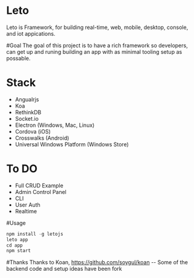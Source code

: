 # Leto

Leto is Framework, for building real-time, web, mobile, desktop, console, and iot appications. 	

#Goal
The goal of this project is to have a rich framework so developers, can get up and runing building an app with as minimal tooling setup as possable.


# Stack


* Angualrjs
* Koa
* RethinkDB
* Socket.io
* Electron (Windows, Mac, Linux)
* Cordova (iOS)
* Crosswalks (Android)
* Universal Windows Platform (Windows Store)  



# To DO

* Full CRUD Example
* Admin Control Panel
* CLI
* User Auth
* Realtime


#Usage

``` js
npm install -g letojs
leto app
cd app
npm start 
```

#Thanks 
Thanks to Koan, https://github.com/soygul/koan -- Some of the backend code and setup ideas have been fork
 